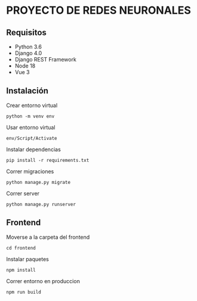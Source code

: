 # PROYECTO DE REDES NEURONALES

## Requisitos
- Python 3.6
- Django 4.0
- Django REST Framework
- Node 18
- Vue 3

## Instalación
Crear entorno virtual
```
python -m venv env
```

Usar entorno virtual
```
env/Script/Activate
```

Instalar dependencias
```
pip install -r requirements.txt
```

Correr migraciones
```
python manage.py migrate
```

Correr server
```
python manage.py runserver
```

## Frontend
Moverse a la carpeta del frontend
```
cd frontend
```

Instalar paquetes
```
npm install
```

Correr entorno en produccion
```
npm run build
```